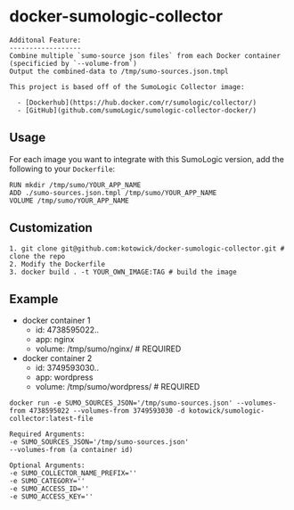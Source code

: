 # docker-sumologic-collector

```
Additonal Feature:
------------------
Combine multiple `sumo-source json files` from each Docker container (specificied by `--volume-from`)
Output the combined-data to /tmp/sumo-sources.json.tmpl

This project is based off of the SumoLogic Collector image:

  - [Dockerhub](https://hub.docker.com/r/sumologic/collector/)
  - [GitHub](github.com/sumoLogic/sumologic-collector-docker/)
```

## Usage

For each image you want to integrate with this SumoLogic version, add the following to your `Dockerfile`:

```
RUN mkdir /tmp/sumo/YOUR_APP_NAME
ADD ./sumo-sources.json.tmpl /tmp/sumo/YOUR_APP_NAME
VOLUME /tmp/sumo/YOUR_APP_NAME
```

## Customization

```
1. git clone git@github.com:kotowick/docker-sumologic-collector.git # clone the repo
2. Modify the Dockerfile
3. docker build . -t YOUR_OWN_IMAGE:TAG # build the image
```

## Example

- docker container 1 
  - id: 4738595022..
  - app: nginx
  - volume: /tmp/sumo/nginx/ # REQUIRED
- docker container 2
  - id: 3749593030..
  - app: wordpress
  - volume: /tmp/sumo/wordpress/ # REQUIRED
 
```
docker run -e SUMO_SOURCES_JSON='/tmp/sumo-sources.json' --volumes-from 4738595022 --volumes-from 3749593030 -d kotowick/sumologic-collector:latest-file
```

```
Required Arguments:
-e SUMO_SOURCES_JSON='/tmp/sumo-sources.json'
--volumes-from (a container id)

Optional Arguments:
-e SUMO_COLLECTOR_NAME_PREFIX='' 
-e SUMO_CATEGORY='' 
-e SUMO_ACCESS_ID=''
-e SUMO_ACCESS_KEY='' 
```
